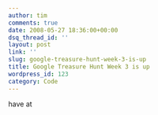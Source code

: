 ```yaml
---
author: tim
comments: true
date: 2008-05-27 18:36:00+00:00
dsq_thread_id: ''
layout: post
link: ''
slug: google-treasure-hunt-week-3-is-up
title: Google Treasure Hunt Week 3 is up
wordpress_id: 123
category: Code
---
```


have at